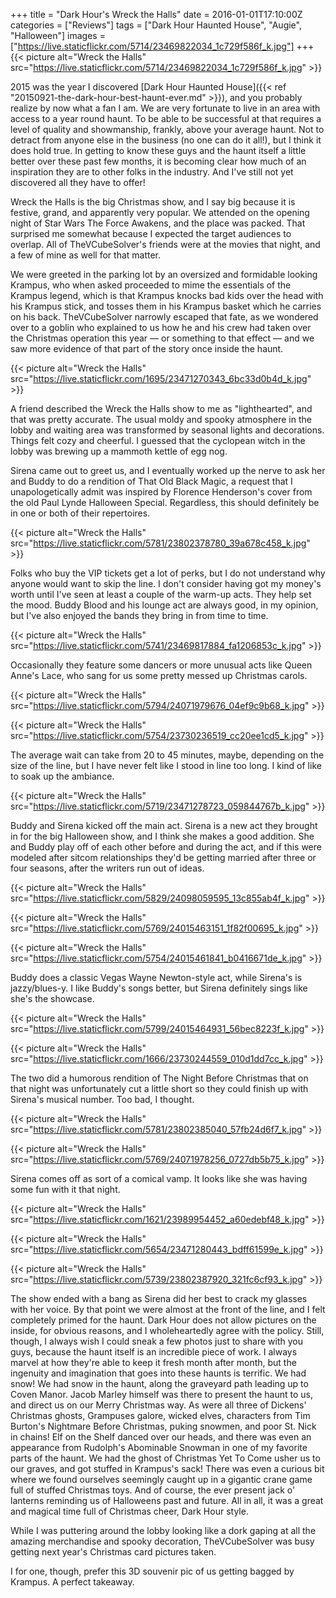 +++
title = "Dark Hour's Wreck the Halls"
date = 2016-01-01T17:10:00Z
categories = ["Reviews"]
tags = ["Dark Hour Haunted House", "Augie", "Halloween"]
images = ["https://live.staticflickr.com/5714/23469822034_1c729f586f_k.jpg"]
+++
{{< picture alt="Wreck the Halls" src="https://live.staticflickr.com/5714/23469822034_1c729f586f_k.jpg" >}}

2015 was the year I discovered [Dark Hour Haunted House]({{< ref "20150921-the-dark-hour-best-haunt-ever.md" >}}), and you probably realize by now what a fan I am. We are very fortunate to live in an area with access to a year round haunt. To be able to be successful at that requires a level of quality and showmanship, frankly, above your average haunt. Not to detract from anyone else in the business (no one can do it all!), but I think it does hold true. In getting to know these guys and the haunt itself a little better over these past few months, it is becoming clear how much of an inspiration they are to other folks in the industry. And I've still not yet discovered all they have to offer!

<!--more-->

Wreck the Halls is the big Christmas show, and I say big because it is festive, grand, and apparently very popular. We attended on the opening night of Star Wars The Force Awakens, and the place was packed. That surprised me somewhat because I expected the target audiences to overlap. All of TheVCubeSolver's friends were at the movies that night, and a few of mine as well for that matter.

We were greeted in the parking lot by an oversized and formidable looking Krampus, who when asked proceeded to mime the essentials of the Krampus legend, which is that Krampus knocks bad kids over the head with his Krampus stick, and tosses them in his Krampus basket which he carries on his back. TheVCubeSolver narrowly escaped that fate, as we wondered over to a goblin who explained to us how he and his crew had taken over the Christmas operation this year — or something to that effect — and we saw more evidence of that part of the story once inside the haunt.

{{< picture alt="Wreck the Halls" src="https://live.staticflickr.com/1695/23471270343_6bc33d0b4d_k.jpg" >}}

A friend described the Wreck the Halls show to me as "lighthearted", and that was pretty accurate. The usual moldy and spooky atmosphere in the lobby and waiting area was transformed by seasonal lights and decorations. Things felt cozy and cheerful. I guessed that the cyclopean witch in the lobby was brewing up a mammoth kettle of egg nog.

Sirena came out to greet us, and I eventually worked up the nerve to ask her and Buddy to do a rendition of That Old Black Magic, a request that I unapologetically admit was inspired by Florence Henderson's cover from the old Paul Lynde Halloween Special. Regardless, this should definitely be in one or both of their repertoires.

{{< picture alt="Wreck the Halls" src="https://live.staticflickr.com/5781/23802378780_39a678c458_k.jpg" >}}

Folks who buy the VIP tickets get a lot of perks, but I do not understand why anyone would want to skip the line. I don't consider having got my money's worth until I've seen at least a couple of the warm-up acts. They help set the mood. Buddy Blood and his lounge act are always good, in my opinion, but I've also enjoyed the bands they bring in from time to time.

{{< picture alt="Wreck the Halls" src="https://live.staticflickr.com/5741/23469817884_fa1206853c_k.jpg" >}}

Occasionally they feature some dancers or more unusual acts like Queen Anne's Lace, who sang for us some pretty messed up Christmas carols. 

{{< picture alt="Wreck the Halls" src="https://live.staticflickr.com/5794/24071979676_04ef9c9b68_k.jpg" >}}

{{< picture alt="Wreck the Halls" src="https://live.staticflickr.com/5754/23730236519_cc20ee1cd5_k.jpg" >}}

The average wait can take from 20 to 45 minutes, maybe, depending on the size of the line, but I have never felt like I stood in line too long. I kind of like to soak up the ambiance.

{{< picture alt="Wreck the Halls" src="https://live.staticflickr.com/5719/23471278723_059844767b_k.jpg" >}}

Buddy and Sirena kicked off the main act. Sirena is a new act they brought in for the big Halloween show, and I think she makes a good addition. She and Buddy play off of each other before and during the act, and if this were modeled after sitcom relationships they'd be getting married after three or four seasons, after the writers run out of ideas.

{{< picture alt="Wreck the Halls" src="https://live.staticflickr.com/5829/24098059595_13c855ab4f_k.jpg" >}}

{{< picture alt="Wreck the Halls" src="https://live.staticflickr.com/5769/24015463151_1f82f00695_k.jpg" >}}

{{< picture alt="Wreck the Halls" src="https://live.staticflickr.com/5754/24015461841_b0416671de_k.jpg" >}}

Buddy does a classic Vegas Wayne Newton-style act, while Sirena's is jazzy/blues-y. I like Buddy's songs better, but Sirena definitely sings like she's the showcase.

{{< picture alt="Wreck the Halls" src="https://live.staticflickr.com/5799/24015464931_56bec8223f_k.jpg" >}}

{{< picture alt="Wreck the Halls" src="https://live.staticflickr.com/1666/23730244559_010d1dd7cc_k.jpg" >}}

The two did a humorous rendition of The Night Before Christmas that on that night was unfortunately cut a little short so they could finish up with Sirena's musical number. Too bad, I thought.

{{< picture alt="Wreck the Halls" src="https://live.staticflickr.com/5781/23802385040_57fb24d6f7_k.jpg" >}}

{{< picture alt="Wreck the Halls" src="https://live.staticflickr.com/5769/24071978256_0727db5b75_k.jpg" >}}

Sirena comes off as sort of a comical vamp. It looks like she was having some fun with it that night.

{{< picture alt="Wreck the Halls" src="https://live.staticflickr.com/1621/23989954452_a60edebf48_k.jpg" >}}

{{< picture alt="Wreck the Halls" src="https://live.staticflickr.com/5654/23471280443_bdff61599e_k.jpg" >}}

{{< picture alt="Wreck the Halls" src="https://live.staticflickr.com/5739/23802387920_321fc6cf93_k.jpg" >}}

The show ended with a bang as Sirena did her best to crack my glasses with her voice. By that point we were almost at the front of the line, and I felt completely primed for the haunt. Dark Hour does not allow pictures on the inside, for obvious reasons, and I wholeheartedly agree with the policy. Still, though, I always wish I could sneak a few photos just to share with you guys, because the haunt itself is an incredible piece of work. I always marvel at how they're able to keep it fresh month after month, but the ingenuity and imagination that goes into these haunts is terrific. We had snow! We had snow in the haunt, along the graveyard path leading up to Coven Manor. Jacob Marley himself was there to present the haunt to us, and direct us on our Merry Christmas way. As were all three of Dickens' Christmas ghosts, Grampuses galore, wicked elves, characters from Tim Burton's Nightmare Before Christmas, puking snowmen, and poor St. Nick in chains! Elf on the Shelf danced over our heads, and there was even an appearance from Rudolph's Abominable Snowman in one of my favorite parts of the haunt. We had the ghost of Christmas Yet To Come usher us to our graves, and got stuffed in Krampus's sack! There was even a curious bit where we found ourselves seemingly caught up in a gigantic crane game full of stuffed Christmas toys. And of course, the ever present jack o' lanterns reminding us of Halloweens past and future. All in all, it was a great and magical time full of Christmas cheer, Dark Hour style.

While I was puttering around the lobby looking like a dork gaping at all the amazing merchandise and spooky decoration, TheVCubeSolver was busy getting next year's Christmas card pictures taken.

I for one, though, prefer this 3D souvenir pic of us getting bagged by Krampus. A perfect takeaway.
